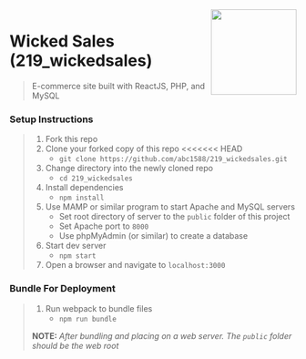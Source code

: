 <img align="right" width="150" src="https://github.com/Learning-Fuze/react-with-server/blob/master/public/dist/php-react.png">


# Wicked Sales (219_wickedsales)

> E-commerce site built with ReactJS, PHP, and MySQL

### Setup Instructions

> 1. Fork this repo
> 1. Clone your forked copy of this repo
<<<<<<< HEAD
>    - `git clone https://github.com/abc1588/219_wickedsales.git`
> 1. Change directory into the newly cloned repo
>    - `cd 219_wickedsales`
> 1. Install dependencies 
>    - `npm install`
> 1. Use MAMP or similar program to start Apache and MySQL servers
>    - Set root directory of server to the `public` folder of this project
>    - Set Apache port to `8000`
>    - Use phpMyAdmin (or similar) to create a database
> 1. Start dev server
>    - `npm start`
> 1. Open a browser and navigate to `localhost:3000`

### Bundle For Deployment

> 1. Run webpack to bundle files
>    - `npm run bundle`
> 
> **NOTE:** *After bundling and placing on a web server. The `public` folder should be the web root*
